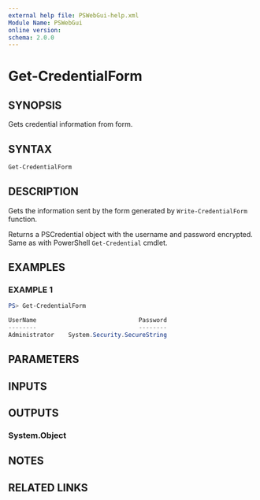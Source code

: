 ```yaml
---
external help file: PSWebGui-help.xml
Module Name: PSWebGui
online version:
schema: 2.0.0
---
```


# Get-CredentialForm

## SYNOPSIS
Gets credential information from form.

## SYNTAX
```powershell
Get-CredentialForm
```

## DESCRIPTION
Gets the information sent by the form generated by ```Write-CredentialForm``` function.

Returns a PSCredential object with the username and password encrypted. Same as with PowerShell ```Get-Credential``` cmdlet.

## EXAMPLES

### EXAMPLE 1
```powershell
PS> Get-CredentialForm

UserName                             Password
--------                             --------
Administrator    System.Security.SecureString
```

## PARAMETERS

## INPUTS

## OUTPUTS
### System.Object

## NOTES

## RELATED LINKS